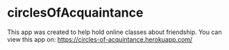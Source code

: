 # circlesOfAcquaintance
This app was created to help hold online classes about friendship. 
You can view this app on: https://circles-of-acquintance.herokuapp.com/
